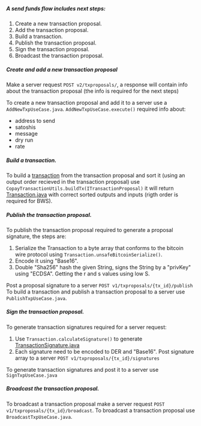 ##### A send funds flow includes next steps:
1. Create a new transaction proposal.
2. Add the transaction proposal.
3. Build a transaction.
3. Publish the transaction proposal.
4. Sign the transaction proposal.
5. Broadcast the transaction proposal.

##### Create and add a new transaction proposal
Make a server request `POST v2/txproposals/`, a response will contain info about the transaction proposal (the info is required for the next steps)

To create a new transaction proposal and add it to a server use a `AddNewTxpUseCase.java`.
`AddNewTxpUseCase.execute()` required info about:
- address to send
- satoshis
- message
- dry run
- rate
 
##### Build a transaction.
To build a [transaction](https://bitcoinj.github.io/working-with-transactions) from the transaction proposal and sort it (using an output order recieved in the transaction proposal) use `CopayTransactionUtils.buildTx(ITransactionProposal)` it will return [Transaction.java](https://github.com/HashEngineering/dashj/blob/master/core/src/main/java/org/bitcoinj/core/Transaction.java) with correct sorted outputs and inputs (rigth order is required for BWS).

##### Publish the transaction proposal.
To publish the transaction proposal required to generate a proposal signature, the steps are:

1. Serialize the Transaction to a byte array that conforms to the bitcoin wire protocol using `Transaction.unsafeBitcoinSerialize()`.
2. Encode it using "Base16".
3. Double "Sha256" hash the given String, signs the String by a "privKey" using "ECDSA". Getting the r and s values using low S.

Post a proposal signature to a server `POST v1/txproposals/{tx_id}/publish`
To build a transaction and publish a transaction proposal to a server use `PublishTxpUseCase.java`.

##### Sign the transaction proposal.
To generate transaction signatures required for a server request:
1. Use `Transaction.calculateSignature()` to generate [TransactionSignature.java](https://github.com/HashEngineering/dashj/blob/master/core/src/main/java/org/bitcoinj/crypto/TransactionSignature.java)
2. Each signature need to be encoded to DER and "Base16".
Post signature array to a server `POST v1/txproposals/{tx_id}/signatures`

To generate transaction signatures and post it to a server use `SignTxpUseCase.java`

##### Broadcast the transaction proposal.
To broadcast a transaction proposal make a server request `POST v1/txproposals/{tx_id}/broadcast`.
To broadcast a transaction proposal use `BroadcastTxpUseCase.java`.










